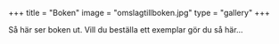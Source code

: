 +++
title = "Boken"
image = "omslagtillboken.jpg"
type = "gallery"
+++

Så här ser boken ut. Vill du beställa ett exemplar gör du så här...
